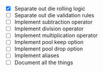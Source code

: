- [X] Separate out die rolling logic
- [ ] Separate out die validation rules
- [ ] Implement subtraction operator
- [ ] Implement division operator
- [ ] Implement multiplication operator
- [ ] Implement pool keep option
- [ ] Implement pool drop option
- [ ] Implement aliases
- [ ] Document all the things
